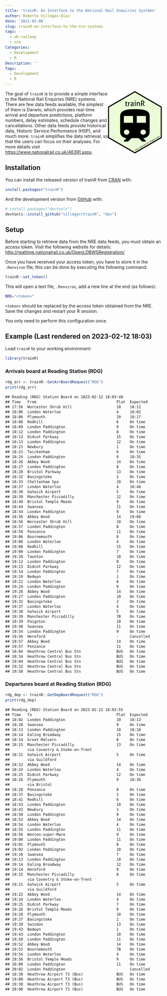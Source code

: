 ```yaml
---
title: 'trainR: An Interface to the National Rail Enquiries Systems'
author: Roberto Villegas-Diaz
date: '2021-02-08'
slug: trainR-an-interface-to-the-nre-systems
tags:
  - uk-railway
  - nre
Categories:
  - Development
  - R
Description: ''
Tags:
  - Development
  - R
---
```


<img src="https://raw.githubusercontent.com/villegar/trainR/main/inst/images/logo.png" alt="logo" align="right" height=200px/>

The goal of `trainR` is to provide a simple interface to the 
National Rail Enquiries (NRE) systems. There are few data feeds 
available, the simplest of them is Darwin, which provides real-time 
arrival and departure predictions, platform numbers, delay estimates, 
schedule changes and cancellations. Other data feeds provide historical 
data, Historic Service Performance (HSP), and much more. `trainR` 
simplifies the data retrieval, so that the users can focus on their 
analyses. For more details visit 
https://www.nationalrail.co.uk/46391.aspx.

## Installation

You can install the released version of trainR from [CRAN](https://CRAN.R-project.org) with:

``` r
install.packages("trainR")
```

And the development version from [GitHub](https://github.com/) with:

``` r
# install.packages("devtools")
devtools::install_github("villegar/trainR", "dev")
```

## Setup
Before starting to retrieve data from the NRE data feeds, you must obtain an access token. 
Visit the following website for details: http://realtime.nationalrail.co.uk/OpenLDBWSRegistration/

Once you have received your access token, you have to store it in the `.Renviron` file; this can be 
done by executing the following command:


```r
trainR::set_token()
```

This will open a text file, `.Renviron`, add a new line at the end (as follows):

```bash
NRE="<token>"
```

`<token>` should be replaced by the access token obtained from the NRE. Save the changes and restart 
your R session.

You only need to perform this configuration once.

## Example (Last rendered on 2023-02-12 18:03)

Load `trainR` to your working environment:

```r
library(trainR)
```

### Arrivals board at Reading Station (RDG)


```r
rdg_arr <- trainR::GetArrBoardRequest("RDG")
print(rdg_arr)
```

```
## Reading (RDG) Station Board on 2023-02-12 18:03:48
## Time   From                                    Plat  Expected
## 17:56  Worcester Shrub Hill                    10    18:12
## 18:06  London Waterloo                         4     18:02
## 18:06  Plymouth                                10    18:17
## 18:08  Redhill                                 6     On time
## 18:09  London Paddington                       9     On time
## 18:12  London Paddington                       8     On time
## 18:13  Didcot Parkway                          15    On time
## 18:13  London Paddington                       12    On time
## 18:21  Newbury                                 1     On time
## 18:21  Twickenham                              6     On time
## 18:24  London Paddington                       9     18:35
## 18:26  Abbey Wood                              14    On time
## 18:27  London Paddington                       8     On time
## 18:28  Bristol Parkway                         13    On time
## 18:32  Basingstoke                             2     On time
## 18:33  Cheltenham Spa                          10    On time
## 18:37  London Waterloo                         4     18:40
## 18:38  Gatwick Airport                         5     On time
## 18:39  Manchester Piccadilly                   12    On time
## 18:40  Bristol Temple Meads                    9     On time
## 18:44  Swansea                                 11    On time
## 18:54  London Paddington                       9     On time
## 18:56  Abbey Wood                              14    19:08
## 18:56  Worcester Shrub Hill                    10    On time
## 18:57  London Paddington                       8     On time
## 18:58  Penzance                                11    On time
## 19:06  Bournemouth                             8     On time
## 19:06  London Waterloo                         4     On time
## 19:08  Redhill                                 15    On time
## 19:09  London Paddington                       7     On time
## 19:10  Taunton                                 10    On time
## 19:12  London Paddington                       9     On time
## 19:13  Didcot Parkway                          12    On time
## 19:14  London Paddington                       7     On time
## 19:19  Bedwyn                                  1     On time
## 19:21  London Waterloo                         6     On time
## 19:24  London Paddington                       9     On time
## 19:26  Abbey Wood                              14    On time
## 19:27  London Paddington                       10    On time
## 19:32  Basingstoke                             2     On time
## 19:37  London Waterloo                         4     On time
## 19:38  Gatwick Airport                         5     On time
## 19:39  Manchester Piccadilly                   7B    On time
## 19:39  Paignton                                10    On time
## 19:48  Swansea                                 11    On time
## 19:54  London Paddington                       9     On time
## 19:56  Hereford                                -     Cancelled
## 19:57  Abbey Wood                              14    On time
## 19:57  Penzance                                11    On time
## 18:04  Heathrow Central Bus Stn                BUS   On time
## 18:34  Heathrow Central Bus Stn                BUS   On time
## 19:04  Heathrow Central Bus Stn                BUS   On time
## 19:32  Heathrow Central Bus Stn                BUS   On time
## 19:58  Heathrow Central Bus Stn                BUS   On time
```

### Departures board at Reading Station (RDG)


```r
rdg_dep <- trainR::GetDepBoardRequest("RDG")
print(rdg_dep)
```

```
## Reading (RDG) Station Board on 2023-02-12 18:03:55
## Time   To                                      Plat  Expected
## 18:02  London Paddington                       10    18:13
## 18:10  Swansea                                 9     On time
## 18:13  London Paddington                       10    18:18
## 18:14  Ealing Broadway                         15    On time
## 18:14  Great Malvern                           8     On time
## 18:15  Manchester Piccadilly                   13    On time
##        via Coventry & Stoke-on-Trent           
## 18:21  Gatwick Airport                         5     On time
##        via Guildford                           
## 18:22  Abbey Wood                              14    On time
## 18:24  London Waterloo                         4     On time
## 18:25  Didcot Parkway                          12    On time
## 18:26  Plymouth                                9     18:36
##        via Bristol                             
## 18:28  Penzance                                8     On time
## 18:37  Basingstoke                             2     On time
## 18:41  Redhill                                 6     On time
## 18:43  London Paddington                       10    On time
## 18:43  Newbury                                 1     On time
## 18:50  London Paddington                       9     On time
## 18:52  Abbey Wood                              14    On time
## 18:54  London Waterloo                         4     On time
## 18:55  London Paddington                       11    On time
## 18:56  Weston-super-Mare                       9     On time
## 19:00  London Paddington                       11    On time
## 19:01  Plymouth                                8     On time
## 19:02  London Paddington                       10    On time
## 19:10  Swansea                                 7     On time
## 19:13  London Paddington                       10    On time
## 19:14  Ealing Broadway                         12    On time
## 19:14  Hereford                                9     On time
## 19:15  Manchester Piccadilly                   8     On time
##        via Coventry & Stoke-on-Trent           
## 19:21  Gatwick Airport                         5     On time
##        via Guildford                           
## 19:22  Abbey Wood                              14    On time
## 19:24  London Waterloo                         4     On time
## 19:25  Didcot Parkway                          7     On time
## 19:26  Bristol Temple Meads                    9     On time
## 19:28  Plymouth                                10    On time
## 19:37  Basingstoke                             2     On time
## 19:39  Swindon                                 13    On time
## 19:43  Bedwyn                                  1     On time
## 19:43  London Paddington                       10    On time
## 19:50  London Paddington                       11    On time
## 19:52  Abbey Wood                              14    On time
## 19:52  Bournemouth                             7B    On time
## 19:54  London Waterloo                         4     On time
## 19:56  Bristol Temple Meads                    9     On time
## 20:00  London Paddington                       11    On time
## 20:02  London Paddington                       -     Cancelled
## 18:30  Heathrow Airport T3 (Bus)               BUS   On time
## 19:00  Heathrow Airport T3 (Bus)               BUS   On time
## 19:30  Heathrow Airport T3 (Bus)               BUS   On time
## 20:00  Heathrow Airport T3 (Bus)               BUS   On time
```
